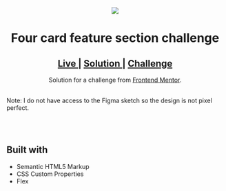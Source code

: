 <div align="center">
<img src="https://res.cloudinary.com/dz209s6jk/image/upload/q_auto:good,w_900/Challenges/wbsdema37uawkvkp9lab.jpg"></img>
</div>

<h1 align="center">Four card feature section challenge</h1>

<div align="center">
  <h2>
    <a href="https://abdulrahmanfe.github.io/Challenge_Num_08/" target="_blank">
      Live
    </a>
    <span> | </span>
    <a href="https://www.frontendmentor.io/solutions/responsive-four-card-feature-section-component-html5-and-css3-wyeA-WXCj" target="_blank">
      Solution
    </a>
   <span> | </span>
    <a href="https://www.frontendmentor.io/challenges/four-card-feature-section-weK1eFYK" target="_blank">
      Challenge
    </a>
  </h2>
</div>
<div align="center">
   Solution for a challenge from <a href="https://www.frontendmentor.io/" target="_blank">Frontend Mentor</a>.
</div>
<br />
<p>Note: I do not have access to the Figma sketch so the design is not pixel perfect.</p>
<br />
<br />
<h2>Built with</h2>

- Semantic HTML5 Markup
- CSS Custom Properties
- Flex
